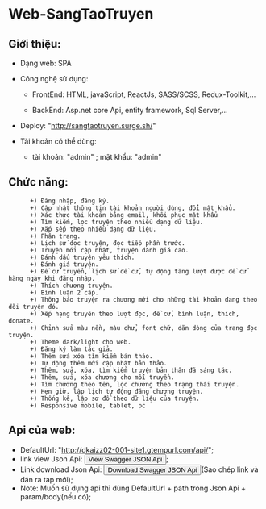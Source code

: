 # Web-SangTaoTruyen
## Giới thiệu:
- Dạng web: SPA

- Công nghệ sử dụng:

    - FrontEnd: HTML, javaScript, ReactJs, SASS/SCSS, Redux-Toolkit,...
   
    - BackEnd: Asp.net core Api, entity framework, Sql Server,...

- Deploy: "http://sangtaotruyen.surge.sh/"
 
- Tài khoản có thể dùng:
    - tài khoản: "admin" ; mật khẩu: "admin"
## Chức năng:
          +) Đăng nhập, đăng ký.
          +) Cập nhật thông tin tài khoản người dùng, đổi mật khẩu.
          +) Xác thực tài khoản bằng email, khôi phục mật khẩu
          +) Tìm kiếm, lọc truyện theo nhiều dạng dữ liệu.
          +) Xắp sếp theo nhiều dạng dữ liệu.
          +) Phân trang.
          +) Lịch sử đọc truyện, đọc tiếp phần trước.
          +) Truyện mới cập nhật, truyện đánh giá cao.
          +) Đánh dấu truyện yêu thích.
          +) Đánh giá truyện.
          +) Đề cử truyển, lịch sử đề cử, tự động tăng lượt được đề cử hàng ngày khi đăng nhập.
          +) Thích chương truyện.
          +) Bình luận 2 cấp.
          +) Thông báo truyện ra chương mới cho những tài khoản đang theo dõi truyện đó.
          +) Xếp hạng truyên theo lượt đọc, đề cử, bình luận, thích, donate.
          +) Chỉnh sửa màu nền, màu chử, font chữ, dãn dòng của trang đọc truyện.
          +) Theme dark/light cho web.
          +) Đăng ký làm tác giả.
          +) Thêm sửa xóa tìm kiếm bản thảo.
          +) Tự động thêm mới cập nhật bản thảo.
          +) Thêm, sửa, xóa, tìm kiếm truyện bản thân đã sáng tác.
          +) Thêm, sửa, xóa chương cho mỗi truyền.
          +) Tìm chương theo tên, lọc chương theo trạng thái truyện.
          +) Hẹn giờ, lập lịch tự động đăng chương truyện.
          +) Thống kê, lập sơ đồ theo dữ liệu của truyện.
          +) Responsive mobile, tablet, pc
## Api của web:

- DefaultUrl: "http://dkaizz02-001-site1.gtempurl.com/api/";
- link view Json Api: <a href="http://dkaizz02-001-site1.gtempurl.com/api/swagger/view/" download="WebTruyenApiSwagger.json"><button class="btn btn-green">View Swagger JSON Api</button></a>;
- Link download Json Api: <a href="http://dkaizz02-001-site1.gtempurl.com/api/swagger/download/" download="WebTruyenApiSwagger.json"><button class="btn btn-green">Download Swagger JSON Api</button></a>(Sao chép link và dán ra tap mới);
- Note: Muốn sử dụng api thì dùng DefaultUrl + path trong Json Api + param/body(nếu có);

